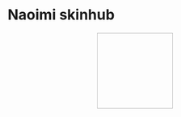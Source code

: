 # Naoimi skinhub
<p align="center">
<a herf="https://osu.ppy.sh/users/21891576">
  <img scr=https://a.ppy.sh/21891576"
       width="150"
       height="150"></a>
